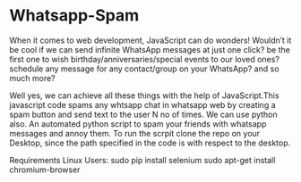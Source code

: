 # Whatsapp-Spam
When it comes to web development, JavaScript can do wonders!
Wouldn’t it be cool if we can send infinite WhatsApp messages at just one click? be the first one to wish birthday/anniversaries/special events to our loved ones? schedule any message for any contact/group on your WhatsApp? and so much more?

Well yes, we can achieve all these things with the help of JavaScript.This javascript code spams any whtsapp chat in whatsapp web by creating a spam button and send text to the user N no of times.
We can use python also.
An automated python script to spam your friends with whatsapp messages and annoy them. To run the scrpit clone the repo on your Desktop, since the path specified in the code is with respect to the desktop.

Requirements
Linux Users:
sudo pip install selenium
sudo apt-get install chromium-browser
